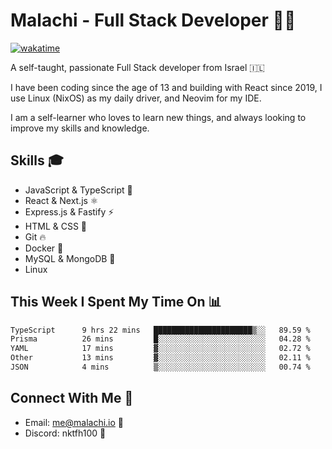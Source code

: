 # Malachi - Full Stack Developer 🚀🔥
[![wakatime](https://wakatime.com/badge/user/112ec769-e669-4b78-a46f-cf4343930741.svg)](https://wakatime.com/@112ec769-e669-4b78-a46f-cf4343930741)

A self-taught, passionate Full Stack developer from Israel 🇮🇱

I have been coding since the age of 13 and building with React since 2019, I use Linux (NixOS) as my daily driver, and Neovim for my IDE.

I am a self-learner who loves to learn new things, and always looking to improve my skills and knowledge.

## Skills 🎓
- JavaScript & TypeScript 💎
- React & Next.js ⚛️
- Express.js & Fastify ⚡️
- HTML & CSS 🎨
- Git 🔥
- Docker 🐳
- MySQL & MongoDB 💾
- Linux

## This Week I Spent My Time On 📊
<!--START_SECTION:waka-->

```txt
TypeScript      9 hrs 22 mins   ██████████████████████▒░░   89.59 %
Prisma          26 mins         █░░░░░░░░░░░░░░░░░░░░░░░░   04.28 %
YAML            17 mins         ▓░░░░░░░░░░░░░░░░░░░░░░░░   02.72 %
Other           13 mins         ▓░░░░░░░░░░░░░░░░░░░░░░░░   02.11 %
JSON            4 mins          ▒░░░░░░░░░░░░░░░░░░░░░░░░   00.74 %
```

<!--END_SECTION:waka-->


## Connect With Me 📱
- Email: me@malachi.io 📧
- Discord: nktfh100 👾

